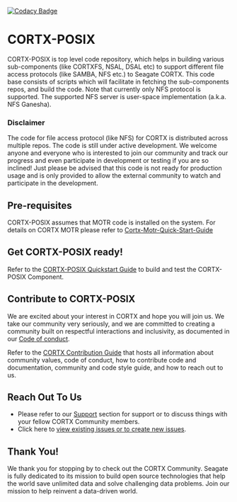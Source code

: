 [![Codacy Badge](https://app.codacy.com/project/badge/Grade/7e6ffd004e794ecf945f076988a9185a)](https://www.codacy.com?utm_source=github.com&amp;utm_medium=referral&amp;utm_content=Seagate/cortx-posix&amp;utm_campaign=Badge_Grade)

# CORTX-POSIX
CORTX-POSIX is top level code repository, which helps in building various sub-components (like CORTXFS, NSAL, DSAL etc) to support different file access protocols (like SAMBA, NFS etc.) to Seagate CORTX. This code base consists of scripts which will facilitate in fetching the sub-components repos, and build the code.
Note that currently only NFS protocol is supported. The supported NFS server is user-space implementation (a.k.a. NFS Ganesha).

### Disclaimer
The code for file access protocol (like NFS) for CORTX is distributed across multiple repos. The code is still under active development.  We welcome anyone and everyone who is interested to join our community and track our progress and even participate in development or testing if you are so inclined!  Just please be advised that this code is not ready for production usage and is only provided to allow the external community to watch and participate in the development.

## Pre-requisites
CORTX-POSIX assumes that MOTR code is installed on the system. For details on CORTX MOTR please refer to [Cortx-Motr-Quick-Start-Guide](https://github.com/Seagate/cortx-motr/blob/dev/doc/Quick-Start-Guide.rst)

## Get CORTX-POSIX ready! 

Refer to the [CORTX-POSIX Quickstart Guide](https://github.com/Seagate/cortx-posix/blob/dev/doc/Quick_Start_Guide.md) to build and test the CORTX-POSIX Component.

## Contribute to CORTX-POSIX

We are excited about your interest in CORTX and hope you will join us. We take our community very seriously, and we are committed to creating a community built on respectful interactions and inclusivity, as documented in our [Code of conduct](CODE_OF_CONDUCT.md).

Refer to the [CORTX Contribution Guide](CONTRIBUTING.md) that hosts all information about community values, code of conduct, how to contribute code and documentation, community and code style guide, and how to reach out to us.

## Reach Out To Us

- Please refer to our [Support](SUPPORT.md) section for support or to discuss things with your fellow CORTX Community members.
- Click here to [view existing issues or to create new issues](https://github.com/Seagate/cortx-posix/issues).

## Thank You!

We thank you for stopping by to check out the CORTX Community. Seagate is fully dedicated to its mission to build open source technologies that help the world save unlimited data and solve challenging data problems. Join our mission to help reinvent a data-driven world.

